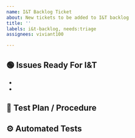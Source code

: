 ```yaml
---
name: I&T Backlog Ticket
about: New tickets to be added to I&T backlog
title: ''
labels: i&t-backlog, needs:triage
assignees: viviant100

---
```


<!-- TO BE COMPLETED BY DEV TEAM -->

## 🟢 Issues Ready For I&T
<!-- Add parent themes or epics that should be added to the I&T backlog to begin testing -->
* 
* 

<!-- TO BE COMPLETED BY I&T TEAM -->

## 📜 Test Plan / Procedure
<!-- Link to test plan and/or procedure below, if applicable -->


## ⚙️ Automated Tests
<!-- Link to automated tests, if applicable -->
